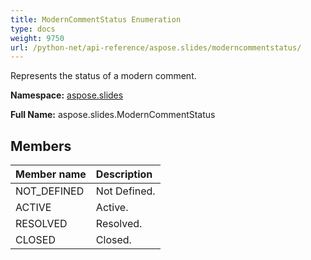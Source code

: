 ```yaml
---
title: ModernCommentStatus Enumeration
type: docs
weight: 9750
url: /python-net/api-reference/aspose.slides/moderncommentstatus/
---
```


Represents the status of a modern comment.

**Namespace:** [aspose.slides](/slides/python-net/api-reference/aspose.slides/)

**Full Name:** aspose.slides.ModernCommentStatus



## **Members**
|**Member name**|**Description**|
| :- | :- |
|NOT_DEFINED|Not Defined.|
|ACTIVE|Active.|
|RESOLVED|Resolved.|
|CLOSED|Closed.|
